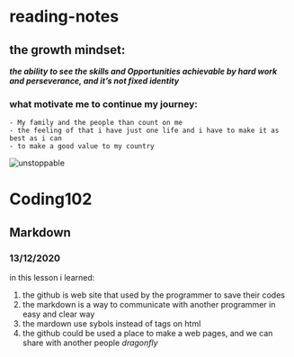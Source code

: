 # reading-notes

##  the growth mindset:
***the ability to see the skills and Opportunities achievable by hard work and perseverance, and it’s not fixed identity***

### what motivate me to continue my journey:
```
- My family and the people than count on me
- the feeling of that i have just one life and i have to make it as best as i can
- to make a good value to my country
```
![unstoppable](https://cdn.shopify.com/s/files/1/0031/0414/5481/products/unstoppable20Center20X20Show20Poster-2-1_grande.jpg?v=1575238514)

# Coding102
## Markdown
### 13/12/2020
in this lesson i learned:
1. the github is web site that used by the programmer to save their codes
2. the markdown is a way to communicate with another programmer in easy and clear way
3. the mardown use sybols instead of tags on html
4. the github could be used a place to make a web pages, and we can share with another people
*dragonfly*
